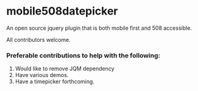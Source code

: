 mobile508datepicker
===================

An open source jquery plugin that is both mobile first and 508 accessible.

All contributors welcome.

### Preferable contributions to help with the following:

1. Would like to remove JQM dependency
2. Have various demos.
3. Have a timepicker forthcoming.
